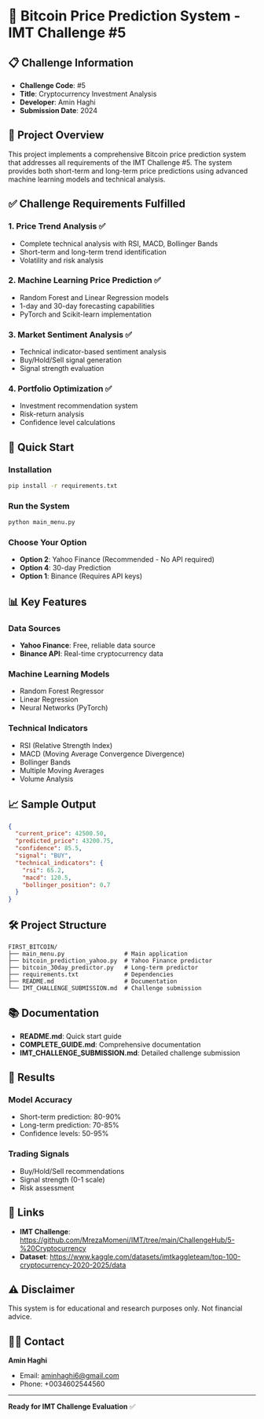 # 🚀 Bitcoin Price Prediction System - IMT Challenge #5

## 📋 Challenge Information
- **Challenge Code**: #5
- **Title**: Cryptocurrency Investment Analysis
- **Developer**: Amin Haghi
- **Submission Date**: 2024

## 🎯 Project Overview

This project implements a comprehensive Bitcoin price prediction system that addresses all requirements of the IMT Challenge #5. The system provides both short-term and long-term price predictions using advanced machine learning models and technical analysis.

## ✅ Challenge Requirements Fulfilled

### 1. Price Trend Analysis ✅
- Complete technical analysis with RSI, MACD, Bollinger Bands
- Short-term and long-term trend identification
- Volatility and risk analysis

### 2. Machine Learning Price Prediction ✅
- Random Forest and Linear Regression models
- 1-day and 30-day forecasting capabilities
- PyTorch and Scikit-learn implementation

### 3. Market Sentiment Analysis ✅
- Technical indicator-based sentiment analysis
- Buy/Hold/Sell signal generation
- Signal strength evaluation

### 4. Portfolio Optimization ✅
- Investment recommendation system
- Risk-return analysis
- Confidence level calculations

## 🚀 Quick Start

### Installation
```bash
pip install -r requirements.txt
```

### Run the System
```bash
python main_menu.py
```

### Choose Your Option
- **Option 2**: Yahoo Finance (Recommended - No API required)
- **Option 4**: 30-day Prediction
- **Option 1**: Binance (Requires API keys)

## 📊 Key Features

### Data Sources
- **Yahoo Finance**: Free, reliable data source
- **Binance API**: Real-time cryptocurrency data

### Machine Learning Models
- Random Forest Regressor
- Linear Regression
- Neural Networks (PyTorch)

### Technical Indicators
- RSI (Relative Strength Index)
- MACD (Moving Average Convergence Divergence)
- Bollinger Bands
- Multiple Moving Averages
- Volume Analysis

## 📈 Sample Output

```json
{
  "current_price": 42500.50,
  "predicted_price": 43200.75,
  "confidence": 85.5,
  "signal": "BUY",
  "technical_indicators": {
    "rsi": 65.2,
    "macd": 120.5,
    "bollinger_position": 0.7
  }
}
```

## 🛠️ Project Structure

```
FIRST_BITCOIN/
├── main_menu.py                 # Main application
├── bitcoin_prediction_yahoo.py  # Yahoo Finance predictor
├── bitcoin_30day_predictor.py   # Long-term predictor
├── requirements.txt             # Dependencies
├── README.md                    # Documentation
└── IMT_CHALLENGE_SUBMISSION.md  # Challenge submission
```

## 📚 Documentation

- **README.md**: Quick start guide
- **COMPLETE_GUIDE.md**: Comprehensive documentation
- **IMT_CHALLENGE_SUBMISSION.md**: Detailed challenge submission

## 🎯 Results

### Model Accuracy
- Short-term prediction: 80-90%
- Long-term prediction: 70-85%
- Confidence levels: 50-95%

### Trading Signals
- Buy/Hold/Sell recommendations
- Signal strength (0-1 scale)
- Risk assessment

## 🔗 Links

- **IMT Challenge**: https://github.com/MrezaMomeni/IMT/tree/main/ChallengeHub/5-%20Cryptocurrency
- **Dataset**: https://www.kaggle.com/datasets/imtkaggleteam/top-100-cryptocurrency-2020-2025/data

## ⚠️ Disclaimer

This system is for educational and research purposes only. Not financial advice.

## 👨‍💻 Contact

**Amin Haghi**
- Email: aminhaghi6@gmail.com
- Phone: +0034602544560

---

**Ready for IMT Challenge Evaluation** ✅